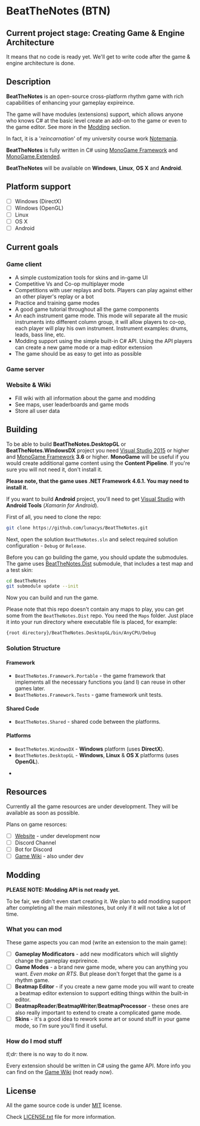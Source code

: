 # BeatTheNotes (BTN)

## Current project stage: Creating Game & Engine Architecture

It means that no code is ready yet. We'll get to write code after the game & engine architecture is done.

## Description

**BeatTheNotes** is an open-source cross-platform rhythm game with rich capabilities of enhancing your gameplay expireince.

The game will have modules (extensions) support, which allows anyone who knows C# at the basic level create an add-on to the game or even to the game editor. See more in the [Modding](#modding) section.

In fact, it is a '*reincarnation*' of my university course work [Notemania](https://github.com/lunacys/Notemania).

**BeatTheNotes** is fully written in C# using [MonoGame Framework](http://monogame.net) and [MonoGame.Extended](https://github.com/craftworkgames/MonoGame.Extended).

**BeatTheNotes** will be available on **Windows**, **Linux**, **OS X** and **Android**.

## Platform support

- [ ] Windows (DirectX)
- [ ] Windows (OpenGL)
- [ ] Linux
- [ ] OS X
- [ ] Android

## Current goals

### Game client

- A simple customization tools for skins and in-game UI
- Competitive Vs and Co-op multiplayer mode
- Competitions with user replays and bots. Players can play against either an other player's replay or a bot
- Practice and training game modes
- A good game tutorial throughout all the game components
- An each instrument game mode. This mode will separate all the music instruments into different column group, it will allow players to co-op, each player will play his own instrument. Instrument examples: drums, leads, bass line, etc.
- Modding support using the simple built-in C# API. Using the API players can create a new game mode or a map editor extension
- The game should be as easy to get into as possible

### Game server

### Website & Wiki

- Fill wiki with all information about the game and modding
- See maps, user leaderboards and game mods
- Store all user data

## Building

To be able to build **BeatTheNotes.DesktopGL** or **BeatTheNotes.WindowsDX** project you need [Visual Studio 2015](https://www.visualstudio.com/) or higher and [MonoGame Framework](http://www.monogame.net/) **3.6** or higher. **MonoGame** will be useful if you would create additional game content using the **Content Pipeline**. If you're sure you will not need it, don't install it.

**Please note, that the game uses .NET Framework 4.6.1. You may need to install it.**

If you want to build **Android** project, you'll need to get [Visual Studio](https://www.visualstudio.com/) with **Android Tools** (*Xamarin for Android*).

First of all, you need to clone the repo:

```bash
git clone https://github.com/lunacys/BeatTheNotes.git
```

Next, open the solution ```BeatTheNotes.sln``` and select required solution configuration - ```Debug``` or ```Release```.

Before you can go building the game, you should update the submodules. The game uses [BeatTheNotes.Dist](https://github.com/lunacys/BeatTheNotes.Dist) submodule, that includes a test map and a test skin:

```bash
cd BeatTheNotes
git submodule update --init
```

Now you can build and run the game.

Please note that this repo doesn't contain any maps to play, you can get some from the ```BeatTheNotes.Dist``` repo. You need the ```Maps``` folder. Just place it into your run directory where executable file is placed, for example:

```bash
{root directory}/BeatTheNotes.DesktopGL/bin/AnyCPU/Debug
```

### Solution Structure

#### Framework

- ```BeatTheNotes.Framework.Portable``` - the game framework that implements all the necessary functions you (and I) can reuse in other games later.
- ```BeatTheNotes.Framework.Tests``` - game framework unit tests.

#### Shared Code

- ```BeatTheNotes.Shared``` - shared code between the platforms.

#### Platforms

- ```BeatTheNotes.WindowsDX``` - **Windows** platform (uses **DirectX**).
- ```BeatTheNotes.DesktopGL``` - **Windows**, **Linux** & **OS X** platforms (uses **OpenGL**).
- ~~~```BeatTheNotes.Android``` - **Android** platform.~~~

## Resources

Currently all the game resources are under development. They will be available as soon as possible.

Plans on game resorces:

- [ ] [Website](https://beatthenotes.com) - under development now
- [ ] Discord Channel
- [ ] Bot for Discord
- [ ] [Game Wiki](https://wiki.beatthenotes.com) - also under dev

## Modding

**PLEASE NOTE: Modding API is not ready yet.**

To be fair, we didn't even start creating it. We plan to add modding support after completing all the main milestones, but only if it will not take a lot of time.

### What you can mod

These game aspects you can mod (write an extension to the main game):

- [ ] **Gameplay Modificators** - add new modificators which will slightly change the gameplay exprireince.
- [ ] **Game Modes** - a brand new game mode, where you can anything you want. *Even make an RTS*. But please don't forget that the game is a rhythm game.
- [ ] **Beatmap Editor** - if you create a new game mode you will want to create a beatmap editor extension to support editing things within the built-in editor.
- [ ] **BeatmapReader**/**BeatmapWriter**/**BeatmapProcessor** - these ones are also really important to extend to create a complicated game mode.
- [ ] **Skins** - it's a good idea to rework some art or sound stuff in your game mode, so I'm sure you'll find it useful.

### How do I mod stuff

*tl;dr:* there is no way to do it now.

Every extension should be written in C# using the game API. More info you can find on the [Game Wiki](https://wiki.beatthenotes.com) (not ready now).

## License

All the game source code is under [MIT](LICENSE.txt) license.

Check [LICENSE.txt](LICENSE.txt) file for more information.
